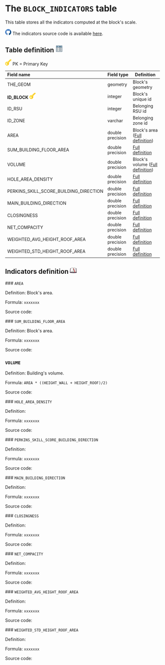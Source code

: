 # The `BLOCK_INDICATORS` table

This table stores all the indicators computed at the block's scale.

![](./images/icons/github.png) The indicators source code is available [here](https://github.com/orbisgis/geoclimate/blob/master/geoindicators/src/main/groovy/org/orbisgis/geoindicators/BlockIndicators.groovy).

## Table definition ![](./images/icons/table.png)

![](./images/icons/pk.png) PK = Primary Key

| Field name   | Field type       | Definition         |
| :----------- | :--------------- | ------------------ |
| THE_GEOM       | geometry          | Block's geometry |
| **ID_BLOCK** ![](./images/icons/pk.png) | integer | Block's unique id    |
| ID_RSU | integer | Belonging RSU id |
| ID_ZONE | varchar | Belonging zone id |
| AREA | double precision | Block's area ([Full definition](#AREA)) |
| SUM_BUILDING_FLOOR_AREA | double precision | [Full definition](#SUM_BUILDING_FLOOR_AREA) |
| VOLUME | double precision | Block's volume ([Full definition](#VOLUME)) |
| HOLE_AREA_DENSITY | double precision |  [Full definition](#HOLE_AREA_DENSITY) |
| PERKINS_SKILL_SCORE_BUILDING_DIRECTION | double precision |  [Full definition](#PERKINS_SKILL_SCORE_BUILDING_DIRECTION) |
| MAIN_BUILDING_DIRECTION | double precision |  [Full definition](#MAIN_BUILDING_DIRECTION) |
| CLOSINGNESS | double precision |  [Full definition](#CLOSINGNESS) |
| NET_COMPACITY | double precision |  [Full definition](#NET_COMPACITY) |
| WEIGHTED_AVG_HEIGHT_ROOF_AREA | double precision |  [Full definition](#WEIGHTED_AVG_HEIGHT_ROOF_AREA) |
| WEIGHTED_STD_HEIGHT_ROOF_AREA | double precision |  [Full definition](#WEIGHTED_STD_HEIGHT_ROOF_AREA) |



## Indicators definition  ![](./images/icons/dico.png)



### `AREA`

Definition: Block's area.

Formula: `xxxxxxx`

Source code: 



### `SUM_BUILDING_FLOOR_AREA`

Definition: Block's area.

Formula: `xxxxxxx`

Source code: 



### `VOLUME`

Definition: Building's volume.

Formula: `AREA * ((HEIGHT_WALL + HEIGHT_ROOF)/2)`

Source code: 



### `HOLE_AREA_DENSITY`

Definition: 

Formula: `xxxxxxx`

Source code: 

### `PERKINS_SKILL_SCORE_BUILDING_DIRECTION`

Definition: 

Formula: `xxxxxxx`

Source code: 

### `MAIN_BUILDING_DIRECTION`

Definition: 

Formula: `xxxxxxx`

Source code: 

### `CLOSINGNESS`

Definition: 

Formula: `xxxxxxx`

Source code: 

### `NET_COMPACITY`

Definition: 

Formula: `xxxxxxx`

Source code: 



### `WEIGHTED_AVG_HEIGHT_ROOF_AREA`

Definition: 

Formula: `xxxxxxx`

Source code: 



### `WEIGHTED_STD_HEIGHT_ROOF_AREA`

Definition: 

Formula: `xxxxxxx`

Source code: 

